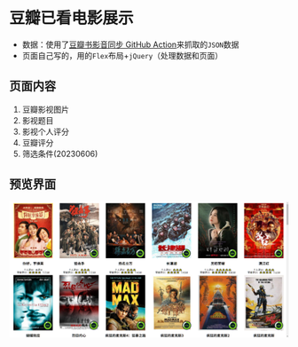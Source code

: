 # 豆瓣已看电影展示

- 数据：使用了[豆瓣书影音同步 GitHub Action](https://imnerd.org/doumark.html)来抓取的`JSON`数据
- 页面自己写的，用的`Flex`布局+`jQuery`（处理数据和页面）

## 页面内容

1. 豆瓣影视图片
2. 影视题目
3. 影视个人评分
4. 豆瓣评分
5. 筛选条件(20230606)

## 预览界面

![](./images/1.png)
